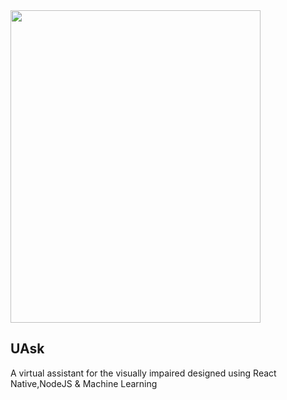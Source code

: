 <img src="https://user-images.githubusercontent.com/62239826/123573085-e9d06580-d7ea-11eb-9f37-9fb6e4dc3735.jpg" width="400" height="500" />



<h2>UAsk</h2>
A virtual assistant for the visually impaired designed using React Native,NodeJS & Machine Learning 

